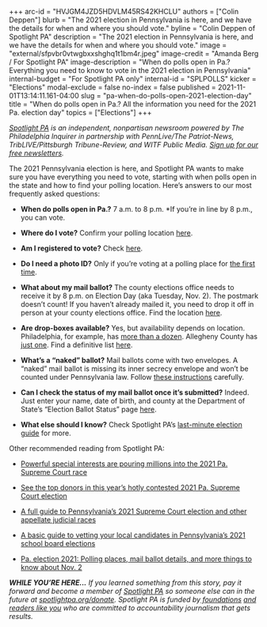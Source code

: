 +++
arc-id = "HVJGM4JZD5HDVLM45RS42KHCLU"
authors = ["Colin Deppen"]
blurb = "The 2021 election in Pennsylvania is here, and we have the details for when and where you should vote."
byline = "Colin Deppen of Spotlight PA"
description = "The 2021 election in Pennsylvania is here, and we have the details for when and where you should vote."
image = "external/sfpvbr0vtwgbxxshghq1t1bm4r.jpeg"
image-credit = "Amanda Berg / For Spotlight PA"
image-description = "When do polls open in Pa.? Everything you need to know to vote in the 2021 election in Pennsylvania"
internal-budget = "For Spotlight PA only"
internal-id = "SPLPOLLS"
kicker = "Elections"
modal-exclude = false
no-index = false
published = 2021-11-01T13:14:11.161-04:00
slug = "pa-when-do-polls-open-2021-election-day"
title = "When do polls open in Pa.? All the information you need for the 2021 Pa. election day"
topics = ["Elections"]
+++

<a href="https://lesspage.com/"><i>Spotlight PA</i></a><i> is an independent, nonpartisan newsroom powered by The Philadelphia Inquirer in partnership with PennLive/The Patriot-News, TribLIVE/Pittsburgh Tribune-Review, and WITF Public Media. </i><a href="https://lesspage.com/newsletters"><i>Sign up for our free newsletters</i></a><i>.</i>

The 2021 Pennsylvania election is here, and Spotlight PA wants to make sure you have everything you need to vote, starting with when polls open in the state and how to find your polling location. Here’s answers to our most frequently asked questions:

- <b>When do polls open in Pa.?</b> 7 a.m. to 8 p.m. *If you’re in line by 8 p.m., you can vote.

- <b>Where do I vote?</b> Confirm your polling location <a href="https://www.pavoterservices.pa.gov/Pages/PollingPlaceInfo.aspx">here</a>.

- <b>Am I registered to vote?</b> Check <a href="https://www.pavoterservices.pa.gov/pages/voterregistrationstatus.aspx">here</a>.

- <b>Do I need a photo ID?</b> Only if you’re voting at a polling place for <a href="https://www.vote.pa.gov/Voting-in-PA/Pages/First-Time-Voters.aspx">the first time</a>.

- <b>What about my mail ballot?</b> The county elections office needs to receive it by 8 p.m. on Election Day (aka Tuesday, Nov. 2). The postmark doesn’t count! If you haven’t already mailed it, you need to drop it off in person at your county elections office. Find the location <a href="https://www.vote.pa.gov/Resources/Pages/Contact-Your-Election-Officials.aspx">here</a>.

- <b>Are drop-boxes available?</b> Yes, but availability depends on location. Philadelphia, for example, has <a href="https://billypenn.com/2021/10/23/philadelphia-mail-ballot-drop-box-map-november-election/">more than a dozen</a>. Allegheny County has <a href="https://triblive.com/local/allegheny-county-scraps-remote-drop-boxes-for-mail-in-voters-councilwoman-hallam-pushes-to-bring-them-back/">just one</a>. Find a definitive list <a href="https://www.vote.pa.gov/Voting-in-PA/Pages/Return-Ballot.aspx">here</a>.

- <b>What’s a “naked” ballot?</b> Mail ballots come with two envelopes. A “naked” mail ballot is missing its inner secrecy envelope and won’t be counted under Pennsylvania law. Follow <a href="https://www.vote.pa.gov/Voting-in-PA/Pages/Mail-and-Absentee-Ballot.aspx#:~:text=Below%20are%20general,deliver%20their%20ballot.">these instructions</a> carefully.

- <b>Can I check the status of my mail ballot once it’s submitted?</b> Indeed. Just enter your name, date of birth, and county at the Department of State’s “Election Ballot Status” page <a href="https://www.pavoterservices.pa.gov/pages/ballottracking.aspx">here</a>.

- <b>What else should I know?</b> Check Spotlight PA’s <a href="https://lesspage.com/news/2021/10/voter-guide-pennsylvania-2021-election-essential/">last-minute election guide</a> for more.

<script src="https://lesspage.com/embed.js" async></script><div data-spl-embed-version="1" data-spl-src="https://lesspage.com/embeds/newsletter/?eyebrow=FREE%20NEWSLETTER&cta=Sign%20up%20for%20a%20free%20roundup%20of%20the%20top%20news%20from%20across%20Pennsylvania%2C%20all%20in%20one%20daily%20or%20weekly%20email%20from%20Spotlight%20PA."></div>

Other recommended reading from Spotlight PA:

- <a href="https://lesspage.com/news/2021/10/pa-supreme-court-election-2021-biggest-donors/">Powerful special interests are pouring millions into the 2021 Pa. Supreme Court race</a>

- <a href="https://lesspage.com/news/2021/10/pa-2021-supreme-court-election-mclaughlin-brobson-top-donors/">See the top donors in this year’s hotly contested 2021 Pa. Supreme Court election</a>

- <a href="https://lesspage.com/news/2021/10/pa-supreme-court-election-justices-cases-voter-guide/">A full guide to Pennsylvania’s 2021 Supreme Court election and other appellate judicial races</a>

- <a href="https://lesspage.com/news/2021/10/pennsylvania-school-board-meetings-elections-2021-critical-race-theory/">A basic guide to vetting your local candidates in Pennsylvania’s 2021 school board elections</a>

- <a href="https://lesspage.com/news/2021/10/pa-election-2021-november-ballot-candidates/">Pa. election 2021: Polling places, mail ballot details, and more things to know about Nov. 2</a>

<i><b>WHILE YOU’RE HERE...</b></i><i> If you learned something from this story, pay it forward and become a member of </i><a href="https://lesspage.com/"><i>Spotlight PA</i></a><i> so someone else can in the future at </i><a href="http://spotlightpa.org/donate"><i>spotlightpa.org/donate</i></a><i>. Spotlight PA is funded by</i><a href="https://lesspage.com/support"><i> foundations</i></a><i> </i><a href="https://lesspage.com/support"><i>and readers like you</i></a><i> who are committed to accountability journalism that gets results.</i>
